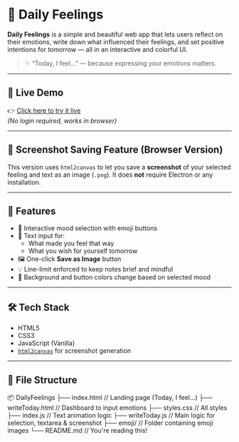 # 🌈 Daily Feelings

**Daily Feelings** is a simple and beautiful web app that lets users reflect on their emotions, write down what influenced their feelings, and set positive intentions for tomorrow — all in an interactive and colorful UI.

> ✨ “Today, I feel…” — because expressing your emotions matters.

---

## 🔗 Live Demo

👉 [Click here to try it live](https://Priya-1526.github.io/My-Daily_Feelings_without-Electron/)  
*(No login required, works in browser)*

---

## 📸 Screenshot Saving Feature (Browser Version)

This version uses `html2canvas` to let you save a **screenshot** of your selected feeling and text as an image (`.png`). It does **not** require Electron or any installation.

---

## 🌟 Features

- 🎨 Interactive mood selection with emoji buttons
- 📝 Text input for:
  - What made you feel that way
  - What you wish for yourself tomorrow
- 🖼️ One-click **Save as Image** button
- 💡 Line-limit enforced to keep notes brief and mindful
- 🎨 Background and button colors change based on selected mood

---

## 🛠️ Tech Stack

- HTML5
- CSS3
- JavaScript (Vanilla)
- [`html2canvas`](https://html2canvas.hertzen.com/) for screenshot generation

---

## 📁 File Structure
📦 DailyFeelings
├── index.html // Landing page (Today, I feel...)
├── writeToday.html // Dashboard to input emotions
├── styles.css // All styles
├── index.js // Text animation logic
├── writeToday.js // Main logic for selection, textarea & screenshot
├── emoji/ // Folder containing emoji images
└── README.md // You're reading this!
